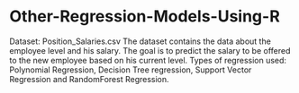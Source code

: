 # Other-Regression-Models-Using-R
Dataset: Position_Salaries.csv The dataset contains the data about the employee level and his salary. 
The goal is to predict the salary to be offered to the new employee based on his current level. Types of regression used: Polynomial Regression, Decision Tree regression, Support Vector Regression and RandomForest Regression.
